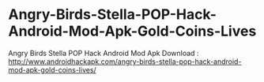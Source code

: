 # Angry-Birds-Stella-POP-Hack-Android-Mod-Apk-Gold-Coins-Lives
Angry Birds Stella POP Hack Android Mod Apk Download : http://www.androidhackapk.com/angry-birds-stella-pop-hack-android-mod-apk-gold-coins-lives/
